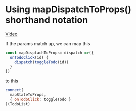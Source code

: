 # Using mapDispatchToProps() shorthand notation
[Video](https://egghead.io/lessons/javascript-redux-using-mapdispatchtoprops-shorthand-notation)

If the params match up, we can map this

```js
const mapDisptachToProps= dispatch =>({
  onTodoClick(id) {
    dispatch(toggleTodo(id))
  }
})
```

to this

```js
connect(
  mapStateToProps,
  { onTodoClick: toggleTodo }
)(TodoList)
```
